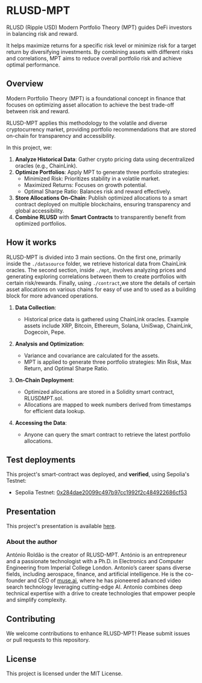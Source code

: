 # RLUSD-MPT

RLUSD (Ripple USD) Modern Portfolio Theory (MPT) guides DeFi investors in balancing risk and reward. 

It helps maximize returns for a specific risk level or minimize risk for a target return by diversifying investments. By combining assets with different risks and correlations, MPT aims to reduce overall portfolio risk and achieve optimal performance.

## Overview

Modern Portfolio Theory (MPT) is a foundational concept in finance that focuses on optimizing asset allocation to achieve the best trade-off between risk and reward. 

RLUSD-MPT applies this methodology to the volatile and diverse cryptocurrency market, providing portfolio recommendations that are stored on-chain for transparency and accessibility.

In this project, we:

1. __Analyze Historical Data__: Gather crypto pricing data using decentralized oracles (e.g., ChainLink).
2. __Optimize Portfolios__: Apply MPT to generate three portfolio strategies:
   - Minimized Risk: Prioritizes stability in a volatile market.
   - Maximized Returns: Focuses on growth potential.
   - Optimal Sharpe Ratio: Balances risk and reward effectively. 
3. __Store Allocations On-Chain__: Publish optimized allocations to a smart contract deployed on multiple blockchains, ensuring transparency and global accessibility.
4. __Combine RLUSD__ with __Smart Contracts__ to transparently benefit from optimized portfolios. 

## How it works

RLUSD-MPT is divided into 3 main sections. On the first one, primarily inside the ```./datasource``` folder, we retrieve historical data from ChainLink oracles. The second section, inside ```./mpt```, involves analyzing prices and generating exploring correlations between them to create portfolios with certain risk/rewards. Finally, using ```./contract```,we store the details of certain asset allocations on various chains for easy of use and to used as a building block for more advanced operations.

1. __Data Collection__:

   - Historical price data is gathered using ChainLink oracles. Example assets include XRP, Bitcoin, Ethereum, Solana, UniSwap, ChainLink, Dogecoin, Pepe.

2. __Analysis and Optimization__:

   - Variance and covariance are calculated for the assets.
   - MPT is applied to generate three portfolio strategies: Min Risk, Max Return, and Optimal Sharpe Ratio.

3. __On-Chain Deployment__:

   - Optimized allocations are stored in a Solidity smart contract, RLUSDMPT.sol.
   - Allocations are mapped to week numbers derived from timestamps for efficient data lookup.

4. __Accessing the Data__:
   - Anyone can query the smart contract to retrieve the latest portfolio allocations.

## Test deployments

This project's smart-contract was deployed, and __verified__, using Sepolia's Testnet:


  * Sepolia Testnet: [0x284dae20099c497b97cc1992f2c484922686cf53](https://sepolia.etherscan.io/address/0x284dae20099c497b97cc1992f2c484922686cf53#code)


## Presentation

This project's presentation is available [here](./RLUSD-MPT.pdf).

### About the author

António Roldão is the creator of RLUSD-MPT. António is an entrepreneur and a passionate technologist with a Ph.D. in Electronics and Computer Engineering from Imperial College London. Antonio’s career spans diverse fields, including aerospace, finance, and artificial intelligence. He is the co-founder and CEO of [muse.ai](https://muse.ai), where he has pioneered advanced video search technology leveraging cutting-edge AI. Antonio combines deep technical expertise with a drive to create technologies that empower people and simplify complexity.

## Contributing
We welcome contributions to enhance RLUSD-MPT! Please submit issues or pull requests to this repository.

## License
This project is licensed under the MIT License.

